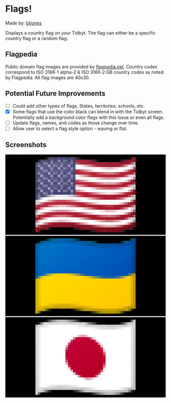 # Flags!

Made by: [btjones](https://github.com/btjones/)

Displays a country flag on your Tidbyt. The flag can either be a specific country flag or a random flag.

## Flagpedia

Public domain flag images are provided by [flagpedia.net](https://flagpedia.net/). Country codes correspond to ISO 3166-1 alpha-2 & ISO 3166-2:GB country codes as noted by Flagpedia. All flag images are 40x30.

## Potential Future Improvements

- [ ] Could add other types of flags. States, territories, schools, etc.
- [x] Some flags that use the color black can blend in with the Tidbyt screen. Potentially add a background color flags with this issue or even all flags.
- [ ] Update flags, names, and codes as those change over time.
- [ ] Allow user to select a flag style option - waving or flat.

## Screenshots

![Flag of The United States](screenshots/us.png)
![Flag of Ukraine](screenshots/ua.png)
![Flag of Japan](screenshots/jp.png)

